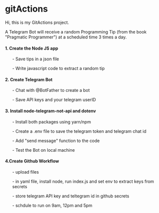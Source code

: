 # gitActions

Hi, this is my GitActions project.

A Telegram Bot will receive a random Programming Tip (from the book "Pragmatic Programmer") at a scheduled time 3 times a day.

<h4>1. Create the Node JS app</h4>
<ul>- Save tips in a json file</ul>
<ul>- Write javascript code to extract a random tip</ul>


<h4>2. Create Telegram Bot</h4>
<ul>- Chat with @BotFather to create a bot</ul>
<ul>- Save API keys and your telegram userID</ul>

<h4>3. Install node-telegram-not-api and dotenv</h4>
<ul>- Install both packages using yarn/npm</ul>
<ul>- Create a .env file to save the telegram token and telegram chat id</ul>
<ul>- Add "send message" function to the code</ul>
<ul>- Test the Bot on local machine</ul>

<h4>4.Create Github Workflow</h4>
<ul>- upload files</ul>
<ul>- in yaml file, install node, run index.js and set env to extract keys from secrets</ul>
<ul>- store telegram API key and teltegram id in github secrets</ul>
<ul>- schdule to run on 9am, 12pm and 5pm</ul>
